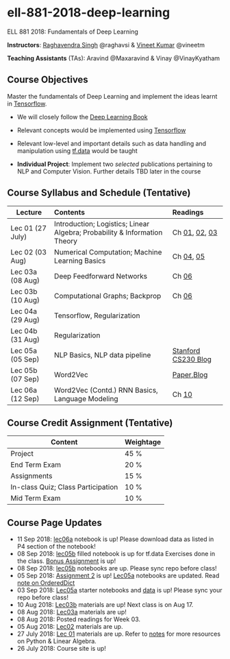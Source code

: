 # ell-881-2018-deep-learning
ELL 881 2018: Fundamentals of Deep Learning

**Instructors**: [Raghavendra Singh](https://researcher.watson.ibm.com/researcher/view.php?person=in-raghavsi) @raghavsi & [Vineet Kumar](https://www.linkedin.com/in/vineetmundhra/) @vineetm

**Teaching Assistants** (TAs): Aravind @Maxaravind & Vinay @VinayKyatham

## Course Objectives
Master the fundamentals of Deep Learning and implement the ideas learnt in [Tensorflow](https://www.tensorflow.org).

* We will closely follow the [Deep Learning Book](http://www.deeplearningbook.org/)

* Relevant concepts would be implemented using [Tensorflow](https://www.tensorflow.org)

* Relevant low-level and important details such as data handling and manipulation using [tf.data](https://www.tensorflow.org/guide/datasets) would be taught

* **Individual Project**: Implement two *selected* publications pertaining to NLP and Computer Vision. Further details TBD later in the course

## Course Syllabus and Schedule (Tentative)

| Lecture         | Contents                                                                   | Readings|
| --------------- |:-------------------------------------------------------------------------- |:--------|
| Lec 01 (27 July)| Introduction; Logistics; Linear Algebra; Probability & Information Theory  | Ch [01](http://www.deeplearningbook.org/contents/intro.html), [02](http://www.deeplearningbook.org/contents/linear_algebra.html), [03](http://www.deeplearningbook.org/contents/prob.html)|
| Lec 02 (03 Aug) | Numerical Computation; Machine Learning Basics | Ch [04](http://www.deeplearningbook.org/contents/numerical.html), [05](http://www.deeplearningbook.org/contents/ml.html)|
| Lec 03a (08 Aug)| Deep Feedforward Networks | Ch [06](http://www.deeplearningbook.org/contents/mlp.html)|
| Lec 03b (10 Aug)| Computational Graphs; Backprop|Ch [06](http://www.deeplearningbook.org/contents/mlp.html)|
| Lec 04a (29 Aug)| Tensorflow, Regularization| |
| Lec 04b (31 Aug)| Regularization | |
| Lec 05a (05 Sep)| NLP Basics, NLP data pipeline|[Stanford CS230 Blog](https://cs230-stanford.github.io/tensorflow-input-data.html) |
| Lec 05b (07 Sep)| Word2Vec| [Paper](https://papers.nips.cc/paper/5021-distributed-representations-of-words-and-phrases-and-their-compositionality.pdf),[Blog](http://mccormickml.com/2016/04/19/word2vec-tutorial-the-skip-gram-model/)|
| Lec 06a (12 Sep)| Word2Vec (Contd.) RNN Basics, Language Modeling| Ch [10](http://www.deeplearningbook.org/contents/rnn.html)|

## Course Credit Assignment (Tentative)

| Content                           | Weightage |
|-----------------------------------|-----------|
| Project                           | 45 %      |
| End Term Exam                     | 20 %      |
| Assignments                       | 15 %      |
| In-class Quiz; Class Participation| 10 %      |
| Mid Term Exam                     | 10 %      |   


## Course Page Updates
* 11 Sep 2018: [lec06a](lec06a) notebook is up! Please download data as listed in P4 section of the notebook!
* 08 Sep 2018: [lec05b](lec05b) filled notebook is up for tf.data Exercises done in the class. [Bonus Assignment](https://github.com/vineetm/ell-881-2018-deep-learning/issues/9) is up!
* 08 Sep 2018: [lec05b](lec05b) notebooks are up. Please sync repo before class!
* 05 Sep 2018: [Assignment 2](https://github.com/vineetm/ell-881-2018-deep-learning/issues/6) is up! [Lec05a](lec05a) notebooks are updated. Read [note on OrderedDict](https://github.com/vineetm/ell-881-2018-deep-learning/issues/7) 
* 03 Sep 2018: [Lec05a](lec05a) starter notebooks and [data](data) is up! Please sync your repo before class!
* 10 Aug 2018: [Lec03b](lec03b) materials are up! Next class is on Aug 17.
* 08 Aug 2018: [Lec03a](lec03a) materials are up!
* 08 Aug 2018: Posted readings for Week 03.
* 05 Aug 2018: [Lec02](lec02) materials are up.
* 27 July 2018: [Lec 01](lec01) materials are up. Refer to [notes](lec01/lec01.md) for more resources on Python & Linear Algebra.
* 26 July 2018: Course site is up!
